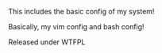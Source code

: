 This includes the basic config of my system!

Basically, my vim config and bash config!

Released under WTFPL
